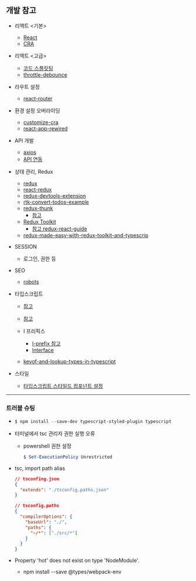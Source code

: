 ## 개발 참고

- 리액트 <기본>

  - [React](https://ko.reactjs.org/docs/getting-started.html)
  - [CRA](https://create-react-app.dev/)

* 리액트 <고급>

  - [코드 스플릿팅]()
  - [throttle-debounce]()

* 라우트 설정

  - [react-router](https://reacttraining.com/react-router/web/guides/quick-start)

* 환경 설정 오버라이딩

  - [customize-cra](https://github.com/arackaf/customize-cra)
  - [react-app-rewired](https://github.com/timarney/react-app-rewired)

- API 개발

  - [axios](https://github.com/axios/axios)
  - [API 연동](ttps://velog.io/@smooth97/Netflix-Clone-1-API-)

- 상태 관리, Redux

  - [redux](https://redux.js.org/introduction/getting-started)
  - [react-redux](https://github.com/reduxjs/react-redux)
  - [redux-devtools-extension](https://github.com/zalmoxisus/redux-devtools-extension)
  - [rtk-convert-todos-example](https://github.com/reduxjs/rtk-convert-todos-example)
  - [redux-thunk](https://github.com/reduxjs/redux-thunk)
    - [참고](http://react.vlpt.us/redux-middleware/04-redux-thunk.html)
  - [Redux Toolkit](https://redux-toolkit.js.org/)
    - [참고 redux-react-guide](https://www.taniarascia.com/redux-react-guide/)
  - [redux-made-easy-with-redux-toolkit-and-typescrip](https://www.mattbutton.com/redux-made-easy-with-redux-toolkit-and-typescript/)

- SESSION

  - 로그인, 권한 등

- SEO

  - [robots](https://www.robotstxt.org/robotstxt.html)

- 타입스크립트

  - [참고](https://jeonghwan-kim.github.io/dev/2019/07/15/react-redux-ts.html)
  - [참고](https://infoscis.github.io/2017/06/19/TypeScript-handbook-advanced-types/)

  - I 프리픽스

    - [I-prefix 참고](https://github.com/microsoft/TypeScript-Handbook/issues/121)
    - [Interface](https://www.typescriptlang.org/docs/handbook/interfaces.html)

  - [keyof-and-lookup-types-in-typescript](https://mariusschulz.com/blog/keyof-and-lookup-types-in-typescript)

- 스타일

  - [타입스크립트 스타일드 컴포넌트 설정](https://github.com/microsoft/typescript-styled-plugin/tree/f82699d1a0027cb850118adfcdd8cf88203573dc)

---

### 트러블 슈팅

- ```powershell
  $ npm install --save-dev typescript-styled-plugin typescript
  ```

- 터미널에서 tsc 관리자 권한 실행 오류

  - powershell 권한 설정
    ```powershell
    $ Set-ExecutionPolicy Unrestricted
    ```

- tsc, import path alias

  ```json
  // tsconfing.json
  {
    "extends": "./tsconfig.paths.json"
  }
  ```

  ```json
  // tsconfig.paths
  {
    "compilerOptions": {
      "baseUrl": "./",
      "paths": {
        "~/*": ["./src/*"]
      }
    }
  }
  ```

- Property 'hot' does not exist on type 'NodeModule'.
  - npm install --save @types/webpack-env
